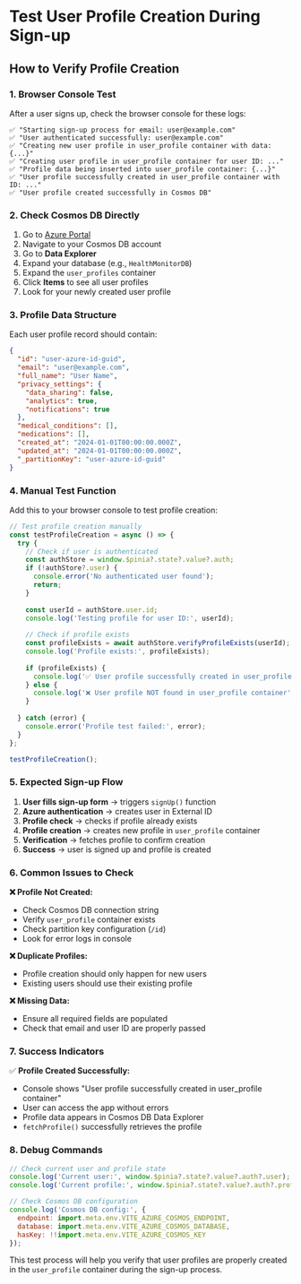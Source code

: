 # Test User Profile Creation During Sign-up

## How to Verify Profile Creation

### 1. Browser Console Test

After a user signs up, check the browser console for these logs:

```
✅ "Starting sign-up process for email: user@example.com"
✅ "User authenticated successfully: user@example.com"
✅ "Creating new user profile in user_profile container with data: {...}"
✅ "Creating user profile in user_profile container for user ID: ..."
✅ "Profile data being inserted into user_profile container: {...}"
✅ "User profile successfully created in user_profile container with ID: ..."
✅ "User profile created successfully in Cosmos DB"
```

### 2. Check Cosmos DB Directly

1. Go to [Azure Portal](https://portal.azure.com)
2. Navigate to your Cosmos DB account
3. Go to **Data Explorer**
4. Expand your database (e.g., `HealthMonitorDB`)
5. Expand the `user_profiles` container
6. Click **Items** to see all user profiles
7. Look for your newly created user profile

### 3. Profile Data Structure

Each user profile record should contain:

```json
{
  "id": "user-azure-id-guid",
  "email": "user@example.com",
  "full_name": "User Name",
  "privacy_settings": {
    "data_sharing": false,
    "analytics": true,
    "notifications": true
  },
  "medical_conditions": [],
  "medications": [],
  "created_at": "2024-01-01T00:00:00.000Z",
  "updated_at": "2024-01-01T00:00:00.000Z",
  "_partitionKey": "user-azure-id-guid"
}
```

### 4. Manual Test Function

Add this to your browser console to test profile creation:

```javascript
// Test profile creation manually
const testProfileCreation = async () => {
  try {
    // Check if user is authenticated
    const authStore = window.$pinia?.state?.value?.auth;
    if (!authStore?.user) {
      console.error('No authenticated user found');
      return;
    }
    
    const userId = authStore.user.id;
    console.log('Testing profile for user ID:', userId);
    
    // Check if profile exists
    const profileExists = await authStore.verifyProfileExists(userId);
    console.log('Profile exists:', profileExists);
    
    if (profileExists) {
      console.log('✅ User profile successfully created in user_profile container');
    } else {
      console.log('❌ User profile NOT found in user_profile container');
    }
    
  } catch (error) {
    console.error('Profile test failed:', error);
  }
};

testProfileCreation();
```

### 5. Expected Sign-up Flow

1. **User fills sign-up form** → triggers `signUp()` function
2. **Azure authentication** → creates user in External ID
3. **Profile check** → checks if profile already exists
4. **Profile creation** → creates new profile in `user_profile` container
5. **Verification** → fetches profile to confirm creation
6. **Success** → user is signed up and profile is created

### 6. Common Issues to Check

**❌ Profile Not Created:**
- Check Cosmos DB connection string
- Verify `user_profile` container exists
- Check partition key configuration (`/id`)
- Look for error logs in console

**❌ Duplicate Profiles:**
- Profile creation should only happen for new users
- Existing users should use their existing profile

**❌ Missing Data:**
- Ensure all required fields are populated
- Check that email and user ID are properly passed

### 7. Success Indicators

✅ **Profile Created Successfully:**
- Console shows "User profile successfully created in user_profile container"
- User can access the app without errors
- Profile data appears in Cosmos DB Data Explorer
- `fetchProfile()` successfully retrieves the profile

### 8. Debug Commands

```javascript
// Check current user and profile state
console.log('Current user:', window.$pinia?.state?.value?.auth?.user);
console.log('Current profile:', window.$pinia?.state?.value?.auth?.profile);

// Check Cosmos DB configuration
console.log('Cosmos DB config:', {
  endpoint: import.meta.env.VITE_AZURE_COSMOS_ENDPOINT,
  database: import.meta.env.VITE_AZURE_COSMOS_DATABASE,
  hasKey: !!import.meta.env.VITE_AZURE_COSMOS_KEY
});
```

This test process will help you verify that user profiles are properly created in the `user_profile` container during the sign-up process. 